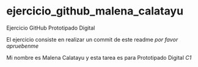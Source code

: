 # ejercicio_github_malena_calatayu
Ejercicio GitHub Prototipado Digital 

El ejercicio consiste en realizar un commit de este readme *por favor apruebenme*

Mi nombre es Malena Calatayu y esta tarea es para Prototipado Digital *C1*
